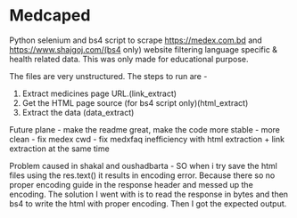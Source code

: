 # Medcaped

Python selenium and bs4 script to scrape https://medex.com.bd and https://www.shajgoj.com/(bs4 only) website filtering language specific & health related data. This was only made for educational purpose.

The files are very unstructured. The steps to run are -

1.  Extract medicines page URL.(link_extract)
2.  Get the HTML page source (for bs4 script only)(html_extract)
3.  Extract the data (data_extract)

Future plane - make the readme great, make the code more stable - more clean - fix medex cwd - fix medxfaq inefficiency with html extraction + link extraction at the same time

Problem caused in shakal and oushadbarta -
SO when i try save the html files using the res.text() it results in encoding error. Because there so no proper encoding guide in the response header and messed up the encoding. The solution I went with is to read the response in bytes and then bs4 to write the html with proper encoding. Then I got the expected output.

